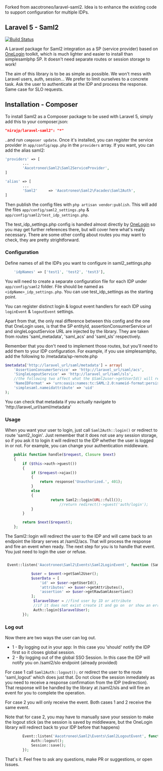 Forked from aacotroneo/laravel-saml2. Idea is to enhance the existing code to support configuration for multiple IDPs.

## Laravel 5 - Saml2

[![Build Status](https://travis-ci.org/nirajp/laravel-saml2.svg)](https://travis-ci.org/nirajp/laravel-saml2)

A Laravel package for Saml2 integration as a SP (service provider) based on  [OneLogin](https://github.com/onelogin/php-saml) toolkit, which is much lighter and easier to install than simplesamlphp SP. It doesn't need separate routes or session storage to work!

The aim of this library is to be as simple as possible. We won't mess with Laravel users, auth, session...  We prefer to limit ourselves to a concrete task. Ask the user to authenticate at the IDP and process the response. Same case for SLO requests.


## Installation - Composer

To install Saml2 as a Composer package to be used with Laravel 5, simply add this to your composer.json:

```json
"nirajp/laravel-saml2": "*"
```

..and run `composer update`.  Once it's installed, you can register the service provider in `app/config/app.php` in the `providers` array. If you want, you can add the alias saml2:

```php
'providers' => [
        ...
    	'Aacotroneo\Saml2\Saml2ServiceProvider',
]

'alias' => [
        ...
        'Saml2'     => 'Aacotroneo\Saml2\Facades\Saml2Auth',
]
```

Then publish the config files with `php artisan vendor:publish`. This will add the files `app/config/saml2_settings.php` & `app/config/saml2/test_idp_settings.php`. 

The test_idp_settings.php config is handled almost directly by  [OneLogin](https://github.com/onelogin/php-saml) so you may get further references there, but will cover here what's really necessary. There are some other config about routes you may want to check, they are pretty strightforward.

### Configuration

Define names of all the IDPs you want to configure in saml2_settings.php

```php
    'idpNames' => ['test1', 'test2', 'test3'],
```

You will need to create a separate configuration file for each IDP under `app/config/saml2` folder. File should be named as `<idpName>_idp_settings.php`. You can use test_idp_settings as the starting point.

You can register distinct login & logout event handlers for each IDP using `loginEvent` & `logoutEvent` settings. 

Apart from that, the only real difference between this config and the one that OneLogin uses, is that the SP entityId, assertionConsumerService url and singleLogoutService URL are injected by the library. They are taken from routes 'saml_metadata', 'saml_acs' and 'saml_sls' respectively.

Remember that you don't need to implement those routes, but you'll need to add them to your IDP configuration. For example, if you use simplesamlphp, add the following to /metadata/sp-remote.php

```php
$metadata['http://laravel_url/saml/metadata'] = array(
    'AssertionConsumerService' => 'http://laravel_url/saml/acs',
    'SingleLogoutService' => 'http://laravel_url/saml/sls',
    //the following two affect what the $Saml2user->getUserId() will return
    'NameIDFormat' => 'urn:oasis:names:tc:SAML:2.0:nameid-format:persistent',
    'simplesaml.nameidattribute' => 'uid' 
);
```
You can check that metadata if you actually navigate to 'http://laravel_url/saml/metadata'


### Usage

When you want your user to login, just call `Saml2Auth::login()` or redirect to route 'saml2_login'. Just remember that it does not use any session storage, so if you ask it to login it will redirect to the IDP whether the user is logged in or not. For example, you can change your authentication middleware.
```php
	public function handle($request, Closure $next)
	{
		if ($this->auth->guest())
		{
			if ($request->ajax())
			{
				return response('Unauthorized.', 401);
			}
			else
			{
        			 return Saml2::login(URL::full());
                		 //return redirect()->guest('auth/login');
			}
		}

		return $next($request);
	};
```

The Saml2::login will redirect the user to the IDP and will came back to an endpoint the library serves at /saml2/acs. That will process the response and fire an event when ready. The next step for you is to handle that event. You just need to login the user or refuse.

```php

 Event::listen('Aacotroneo\Saml2\Events\Saml2LoginEvent', function (Saml2LoginEvent $event) {

            $user = $event->getSaml2User();
            $userData = [
                'id' => $user->getUserId(),
                'attributes' => $user->getAttributes(),
                'assertion' => $user->getRawSamlAssertion()
            ];
             $laravelUser = //find user by ID or attribute
             //if it does not exist create it and go on  or show an error message
             Auth::login($laravelUser);
        });

```
### Log out
Now there are two ways the user can log out.
 + 1 - By logging out in your app: In this case you 'should' notify the IDP first so it closes global session.
 + 2 - By logging out of the global SSO Session. In this case the IDP will notify you on /saml2/slo endpoint (already provided)

For case 1 call `Saml2Auth::logout();` or redirect the user to the route 'saml_logout' which does just that. Do not close the session inmediately as you need to receive a response confirmation from the IDP (redirection). That response will be handled by the library at /saml2/sls and will fire an event for you to complete the operation.

For case 2 you will only receive the event. Both cases 1 and 2 receive the same event. 

Note that for case 2, you may have to manually save your session to make the logout stick (as the session is saved by middleware, but the OneLogin library will redirect back to your IDP before that happens)

```php
        Event::listen('Aacotroneo\Saml2\Events\Saml2LogoutEvent', function ($event) {
            Auth::logout();
            Session::save();
        });
```


That's it. Feel free to ask any questions, make PR or suggestions, or open Issues.

